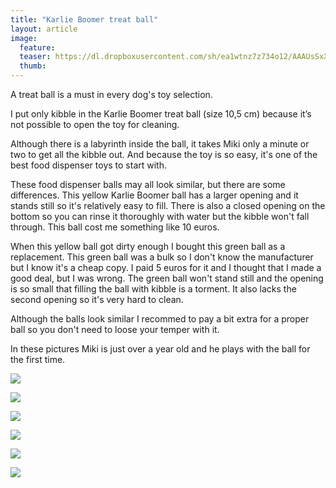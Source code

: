 ```yaml
---
title: "Karlie Boomer treat ball"
layout: article
image:
  feature:
  teaser: https://dl.dropboxusercontent.com/sh/ea1wtnz7z734o12/AAAUsSxXDuP_3O0LZgYphTZta/aktivointilelut/muut/DSC00904-245px.jpg
  thumb:
---
```


A treat ball is a must in every dog's toy selection.

I put only kibble in the Karlie Boomer treat ball (size 10,5 cm) because it’s not possible to open the toy for cleaning.

Although there is a labyrinth inside the ball, it takes Miki only a minute or two to get all the kibble out. 
And because the toy is so easy, it's one of the best food dispenser toys to start with.

These food dispenser balls may all look similar, but there are some differences. This yellow Karlie Boomer ball has a larger opening and it stands still so it's relatively easy to fill. There is also a closed opening on the bottom so you can rinse it thoroughly with water but the kibble won't fall through. This ball cost me something like 10 euros.

When this yellow ball got dirty enough I bought this green ball as a replacement. This green ball was a bulk so I don't know the manufacturer but I know it's a cheap copy. I paid 5 euros for it and I thought that I made a good deal, but I was wrong. The green ball won't stand still and the opening is so small that filling the ball with kibble is a torment. It also lacks the second opening so it's very hard to clean.

Although the balls look similar I recommed to pay a bit extra for a proper ball so you don't need to loose your temper with it.

In these pictures Miki is just over a year old and he plays with the ball for the first time.

[![](https://dl.dropboxusercontent.com/sh/ea1wtnz7z734o12/AABsA-UnSCboBOl75D625r-ma/aktivointilelut/muut/DSC00913_2-800px.jpg)](https://dl.dropboxusercontent.com/sh/ea1wtnz7z734o12/AACCalhj-wuH9neltQzPPkXVa/aktivointilelut/muut/DSC00913_2.jpg)

[![](https://dl.dropboxusercontent.com/sh/ea1wtnz7z734o12/AAALPFzh2E_g0P9QzlyDO1HLa/aktivointilelut/muut/DSC00904_2-800px.jpg)](https://dl.dropboxusercontent.com/sh/ea1wtnz7z734o12/AABdH_Me9VWo2RqgkIcNno9pa/aktivointilelut/muut/DSC00904_2.jpg)

[![](https://dl.dropboxusercontent.com/sh/ea1wtnz7z734o12/AADhdxtFuCnIzrN7tjPoCjsDa/aktivointilelut/muut/DSC00991_2-800px.jpg)](https://dl.dropboxusercontent.com/sh/ea1wtnz7z734o12/AADXuuC1msGdWfOudpAvUxKRa/aktivointilelut/muut/DSC00991_2.jpg)

[![](https://dl.dropboxusercontent.com/sh/ea1wtnz7z734o12/AAA472FUHOOq-RecFuxj67jqa/aktivointilelut/muut/DSC00992_2-800px.jpg)](https://dl.dropboxusercontent.com/sh/ea1wtnz7z734o12/AADaGFf0_qtlWOzoyXGv47NSa/aktivointilelut/muut/DSC00992_2.jpg)

[![](https://dl.dropboxusercontent.com/sh/ea1wtnz7z734o12/AABmioCh1OXg5iiFH-6xlCBIa/aktivointilelut/muut/DSC00996-800px.jpg)](https://dl.dropboxusercontent.com/sh/ea1wtnz7z734o12/AADWLXU8RKxPf-xnebAO8V5ra/aktivointilelut/muut/DSC00996.jpg)

[![](https://dl.dropboxusercontent.com/sh/ea1wtnz7z734o12/AADMjc6IYHCHpuxBlNZvIozSa/aktivointilelut/muut/DS57995-800px.jpg)](https://dl.dropboxusercontent.com/sh/ea1wtnz7z734o12/AACulvquE99wFJHppU6qldO9a/aktivointilelut/muut/DS57995.jpg)
